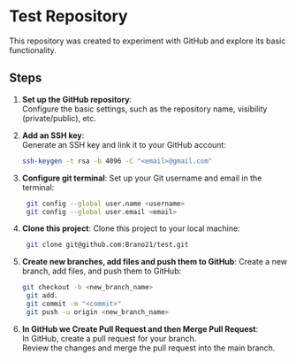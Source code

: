 # Test Repository

This repository was created to experiment with GitHub and explore its basic functionality.

## Steps

1. **Set up the GitHub repository**:  
   Configure the basic settings, such as the repository name, visibility (private/public), etc.

2. **Add an SSH key**:  
   Generate an SSH key and link it to your GitHub account:  
   ```bash
   ssh-keygen -t rsa -b 4096 -C "<email>@gmail.com"

3. **Configure git terminal**:
   Set up your Git username and email in the terminal:
   ```bash
    git config --global user.name <username> 
    git config --global user.email <email>

5. **Clone this project**:
   Clone this project to your local machine:
   ```bash
    git clone git@github.com:Brano21/test.git

7. **Create new branches, add files and push them to GitHub**:
   Create a new branch, add files, and push them to GitHub:
   ```bash
   git checkout -b <new_branch_name> 
    git add. 
    git commit -m "<commit>" 
    git push -u origin <new_branch_name> 

6. **In GitHub we Create Pull Request and then Merge Pull Request**: \
   In GitHub, create a pull request for your branch. \
   Review the changes and merge the pull request into the main branch.
